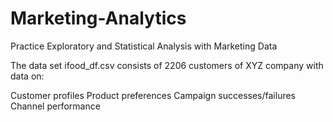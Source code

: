 # Marketing-Analytics
Practice Exploratory and Statistical Analysis with Marketing Data

The data set ifood_df.csv consists of 2206 customers of XYZ company with data on:

Customer profiles
Product preferences
Campaign successes/failures
Channel performance
